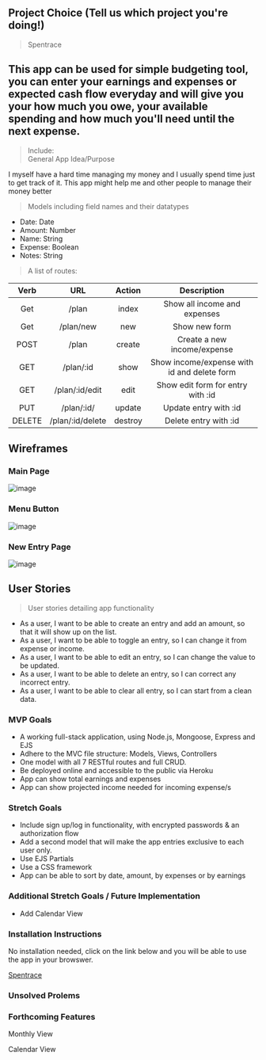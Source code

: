 ## Project Choice (Tell us which project you're doing!)
>Spentrace

## This app can be used for simple budgeting tool, you can enter your earnings and expenses or expected cash flow everyday and will give you your how much you owe, your available spending and how much you'll need until the next expense.
> Include:<br />
> General App Idea/Purpose<br />

I myself have a hard time managing my money and I usually spend time just to get track of it. This app might help me and other people to manage their money better <br />

> Models including field names and their datatypes<br />
- Date: Date
- Amount: Number
- Name: String
- Expense: Boolean
- Notes: String

> A list of routes: <br />

| Verb        | URL           | Action  | Description |
|:---------:|:----------:|:-------:|:--------:|
| Get          | /plan          | index   | Show all income and expenses
| Get          | /plan/new  | new     | Show new form
| POST       | /plan         | create  | Create a new income/expense
| GET         | /plan/:id    | show    | Show income/expense with id and delete form
| GET         | /plan/:id/edit | edit  | Show edit form for entry with :id
| PUT         | /plan/:id/   | update | Update entry with :id
| DELETE   | /plan/:id/delete | destroy | Delete entry with :id


## Wireframes

### Main Page
![image](https://media.git.generalassemb.ly/user/43518/files/8b1fa197-cd42-4094-845c-fb45f73b06a1)

### Menu Button
![image](https://media.git.generalassemb.ly/user/43518/files/5a06464d-9f97-463f-ab51-e6f816cbc261)

### New Entry Page
![image](https://media.git.generalassemb.ly/user/43518/files/ee21a3b1-8b13-4b30-8aaa-24a8a48ae3dd)



## User Stories
> User stories detailing app functionality<br />
- As a user, I want to be able to create an entry and add an amount, so that it will show up on the list.
- As a user, I want to be able to toggle an entry, so I can change it from expense or income.
- As a user, I want to be able to edit an entry, so I can change the value to be updated.
- As a user, I want to be able to delete an entry, so I can correct any incorrect entry.
- As a user, I want to be able to clear all entry, so I can start from a clean data.


### MVP Goals
- A working full-stack application, using Node.js, Mongoose, Express and EJS
- Adhere to the MVC file structure: Models, Views, Controllers
- One model with all 7 RESTful routes and full CRUD.
- Be deployed online and accessible to the public via Heroku
- App can show total earnings and expenses
- App can show projected income needed for incoming expense/s


### Stretch Goals
- Include sign up/log in functionality, with encrypted passwords & an authorization flow
- Add a second model that will make the app entries exclusive to each user only.
- Use EJS Partials
- Use a CSS framework
- App can be able to sort by date, amount, by expenses or by earnings

### Additional Stretch Goals / Future Implementation
- Add Calendar View

### Installation Instructions
<p>No installation needed, click on the link below and you will be able to use the app in your browswer.</p>
<a href="https://spentrace.herokuapp.com/">Spentrace</a>

### Unsolved Prolems


### Forthcoming Features
<p>Monthly View</p>
<p>Calendar View</p>
